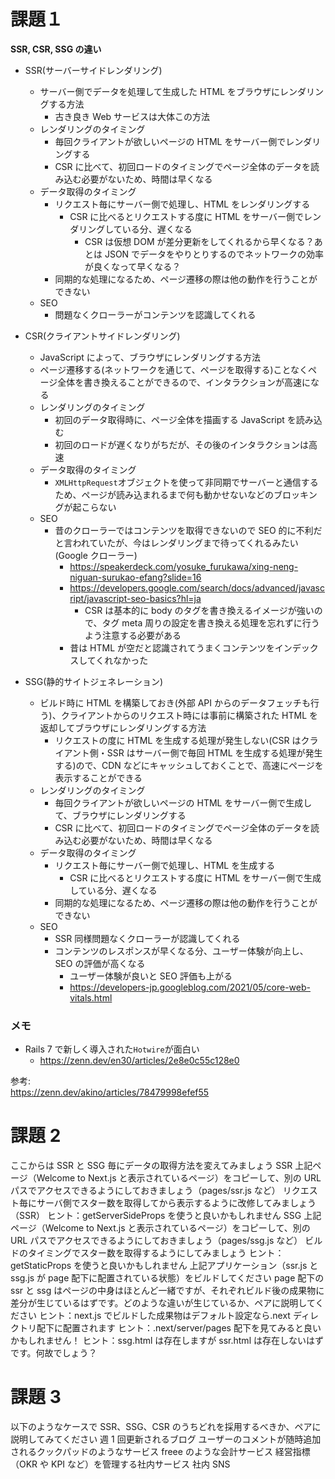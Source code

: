 # 課題１

**SSR, CSR, SSG の違い**

- SSR(サーバーサイドレンダリング)

  - サーバー側でデータを処理して生成した HTML をブラウザにレンダリングする方法
    - 古き良き Web サービスは大体この方法
  - レンダリングのタイミング
    - 毎回クライアントが欲しいページの HTML をサーバー側でレンダリングする
    - CSR に比べて、初回ロードのタイミングでページ全体のデータを読み込む必要がないため、時間は早くなる
  - データ取得のタイミング
    - リクエスト毎にサーバー側で処理し、HTML をレンダリングする
      - CSR に比べるとリクエストする度に HTML をサーバー側でレンダリングしている分、遅くなる
        - CSR は仮想 DOM が差分更新をしてくれるから早くなる？あとは JSON でデータをやりとりするのでネットワークの効率が良くなって早くなる？
    - 同期的な処理になるため、ページ遷移の際は他の動作を行うことができない
  - SEO
    - 問題なくクローラーがコンテンツを認識してくれる

- CSR(クライアントサイドレンダリング)

  - JavaScript によって、ブラウザにレンダリングする方法
  - ページ遷移する(ネットワークを通じて、ページを取得する)ことなくページ全体を書き換えることができるので、インタラクションが高速になる
  - レンダリングのタイミング
    - 初回のデータ取得時に、ページ全体を描画する JavaScript を読み込む
    - 初回のロードが遅くなりがちだが、その後のインタラクションは高速
  - データ取得のタイミング
    - `XMLHttpRequest`オブジェクトを使って非同期でサーバーと通信するため、ページが読み込まれるまで何も動かせないなどのブロッキングが起こらない
  - SEO
    - 昔のクローラーではコンテンツを取得できないので SEO 的に不利だと言われていたが、今はレンダリングまで待ってくれるみたい(Google クローラー)
      - https://speakerdeck.com/yosuke_furukawa/xing-neng-niguan-surukao-efang?slide=16
      - https://developers.google.com/search/docs/advanced/javascript/javascript-seo-basics?hl=ja
        - CSR は基本的に body のタグを書き換えるイメージが強いので、<head>タグ meta 周りの設定を書き換える処理を忘れずに行うよう注意する必要がある
      - 昔は HTML が空だと認識されてうまくコンテンツをインデックスしてくれなかった

- SSG(静的サイトジェネレーション)

  - ビルド時に HTML を構築しておき(外部 API からのデータフェッチも行う)、クライアントからのリクエスト時には事前に構築された HTML を返却してブラウザにレンダリングする方法
    - リクエストの度に HTML を生成する処理が発生しない(CSR はクライアント側・SSR はサーバー側で毎回 HTML を生成する処理が発生する)ので、CDN などにキャッシュしておくことで、高速にページを表示することができる
  - レンダリングのタイミング
    - 毎回クライアントが欲しいページの HTML をサーバー側で生成して、ブラウザにレンダリングする
    - CSR に比べて、初回ロードのタイミングでページ全体のデータを読み込む必要がないため、時間は早くなる
  - データ取得のタイミング
    - リクエスト毎にサーバー側で処理し、HTML を生成する
      - CSR に比べるとリクエストする度に HTML をサーバー側で生成している分、遅くなる
    - 同期的な処理になるため、ページ遷移の際は他の動作を行うことができない
  - SEO
    - SSR 同様問題なくクローラーが認識してくれる
    - コンテンツのレスポンスが早くなる分、ユーザー体験が向上し、SEO の評価が高くなる
      - ユーザー体験が良いと SEO 評価も上がる
      - https://developers-jp.googleblog.com/2021/05/core-web-vitals.html

### メモ

- Rails 7 で新しく導入された`Hotwire`が面白い
  - https://zenn.dev/en30/articles/2e8e0c55c128e0

参考:  
https://zenn.dev/akino/articles/78479998efef55

# 課題 2

ここからは SSR と SSG 毎にデータの取得方法を変えてみましょう
SSR
上記ページ（Welcome to Next.js と表示されているページ）をコピーして、別の URL パスでアクセスできるようにしておきましょう（pages/ssr.js など）
リクエスト毎にサーバ側でスター数を取得してから表示するように改修してみましょう（SSR）
ヒント：getServerSideProps を使うと良いかもしれません
SSG
上記ページ（Welcome to Next.js と表示されているページ）をコピーして、別の URL パスでアクセスできるようにしておきましょう（pages/ssg.js など）
ビルドのタイミングでスター数を取得するようにしてみましょう
ヒント：getStaticProps を使うと良いかもしれません
上記アプリケーション（ssr.js と ssg.js が page 配下に配置されている状態）をビルドしてください
page 配下の ssr と ssg はページの中身はほとんど一緒ですが、それぞれビルド後の成果物に差分が生じているはずです。どのような違いが生じているか、ペアに説明してください
ヒント：next.js でビルドした成果物はデフォルト設定なら.next ディレクトリ配下に配置されます
ヒント：.next/server/pages 配下を見てみると良いかもしれません！
ヒント：ssg.html は存在しますが ssr.html は存在しないはずです。何故でしょう？

# 課題 3

以下のようなケースで SSR、SSG、CSR のうちどれを採用するべきか、ペアに説明してみてください
週 1 回更新されるブログ
ユーザーのコメントが随時追加されるクックパッドのようなサービス
freee のような会計サービス
経営指標（OKR や KPI など）を管理する社内サービス
社内 SNS
